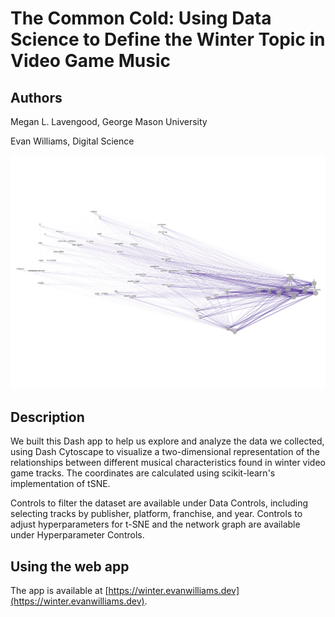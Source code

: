 # The Common Cold: Using Data Science to Define the Winter Topic in Video Game Music

## Authors

Megan L. Lavengood, George Mason University

Evan Williams, Digital Science

![Network graph of tags found in wintry video game music](assets/winter.png "Network graph of tags found in wintry video game music")

## Description

We built this Dash app to help us explore and analyze the data we collected, using Dash Cytoscape to visualize a two-dimensional representation of the relationships between different musical characteristics found in winter video game tracks. The coordinates are calculated using scikit-learn's implementation of tSNE. 

Controls to filter the dataset are available under Data Controls, including selecting tracks by publisher, platform, franchise, and year. Controls to adjust hyperparameters for t-SNE and the network graph are available under Hyperparameter Controls.

## Using the web app

The app is available at [https://winter.evanwilliams.dev](https://winter.evanwilliams.dev).